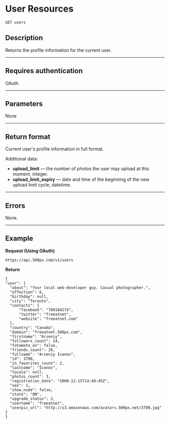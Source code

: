 # User Resources

    GET users

## Description
Returns the profile information for the current user.

***

## Requires authentication
OAuth

***

## Parameters
None

***

## Return format
Current user's profile information in full format. 

Additional data:
- **upload_limit** — the number of photos the user may upload at this moment, integer.
- **upload_limit_expiry** — date and time of the beginning of the new upload limit cycle, datetime.

***

## Errors
None.

***

## Example
**Request (Using OAuth)**

    https://api.500px.com/v1/users

**Return**

    {
    "user": {
      "about": "Your local web-developer guy. Casual photographer.", 
      "affection": 6, 
      "birthday": null, 
      "city": "Toronto", 
      "contacts": {
          "facebook": "769184274", 
          "twitter": "freeatnet", 
          "website": "freeatnet.com"
      }, 
      "country": "Canada", 
      "domain": "freeatnet.500px.com", 
      "firstname": "Arseniy", 
      "followers_count": 14, 
      "fotomoto_on": false, 
      "friends_count": 26, 
      "fullname": "Arseniy Ivanov", 
      "id": 3798, 
      "in_favorites_count": 2, 
      "lastname": "Ivanov", 
      "locale": null, 
      "photos_count": 3, 
      "registration_date": "2009-12-15T14:40:45Z", 
      "sex": 1, 
      "show_nude": false, 
      "state": "ON", 
      "upgrade_status": 2, 
      "username": "freeatnet", 
      "userpic_url": "http://s3.amazonaws.com/avatars.500px.net/3798.jpg"
    }
    }